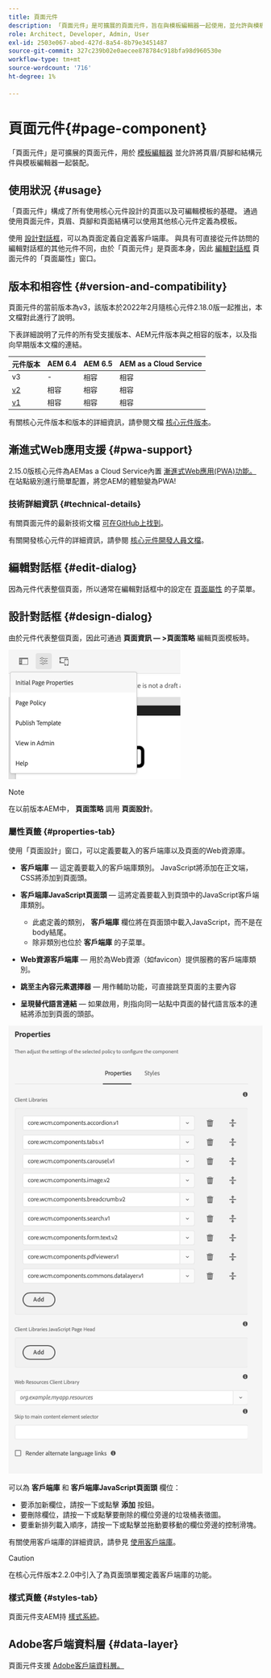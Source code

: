```yaml
---
title: 頁面元件
description: 「頁面元件」是可擴展的頁面元件，旨在與模板編輯器一起使用，並允許與模板編輯器一起裝配頁眉/頁腳和結構元件。
role: Architect, Developer, Admin, User
exl-id: 2503e067-abed-427d-8a54-8b79e3451487
source-git-commit: 327c239b02e0aecee878784c918bfa98d960530e
workflow-type: tm+mt
source-wordcount: '716'
ht-degree: 1%

---
```


# 頁面元件{#page-component}

「頁面元件」是可擴展的頁面元件，用於 [模板編輯器](https://experienceleague.adobe.com/docs/experience-manager-cloud-service/sites/authoring/features/templates.html) 並允許將頁眉/頁腳和結構元件與模板編輯器一起裝配。

## 使用狀況 {#usage}

「頁面元件」構成了所有使用核心元件設計的頁面以及可編輯模板的基礎。 通過使用頁面元件，頁眉、頁腳和頁面結構可以使用其他核心元件定義為模板。

使用 [設計對話框](#design-dialog)，可以為頁面定義自定義客戶端庫。 與具有可直接從元件訪問的編輯對話框的其他元件不同，由於「頁面元件」是頁面本身，因此 [編輯對話框](#edit-dialog) 頁面元件的「頁面屬性」窗口。

## 版本和相容性 {#version-and-compatibility}

頁面元件的當前版本為v3，該版本於2022年2月隨核心元件2.18.0版一起推出，本文檔對此進行了說明。

下表詳細說明了元件的所有受支援版本、AEM元件版本與之相容的版本，以及指向早期版本文檔的連結。

| 元件版本 | AEM 6.4 | AEM 6.5 | AEM as a Cloud Service  |
|---|---|---|---|
| v3 | - | 相容 | 相容 |
| [v2](v2/page.md) | 相容 | 相容 | 相容 |
| [v1](v1/page-v1.md) | 相容 | 相容 | 相容 |

有關核心元件版本和版本的詳細資訊，請參閱文檔 [核心元件版本](/help/versions.md)。

## 漸進式Web應用支援 {#pwa-support}

2.15.0版核心元件為AEMas a Cloud Service內置 [漸進式Web應用(PWA)功能。](https://experienceleague.adobe.com/docs/experience-manager-cloud-service/sites/authoring/features/enable-pwa.html) 在站點級別進行簡單配置，將您AEM的體驗變為PWA!

### 技術詳細資訊 {#technical-details}

有關頁面元件的最新技術文檔 [可在GitHub上找到](https://adobe.com/go/aem_cmp_tech_page_v3)。

有關開發核心元件的詳細資訊，請參閱 [核心元件開發人員文檔](/help/developing/overview.md)。

## 編輯對話框 {#edit-dialog}

因為元件代表整個頁面，所以通常在編輯對話框中的設定在 [頁面屬性](https://experienceleague.adobe.com/docs/experience-manager-cloud-service/sites/authoring/fundamentals/page-properties.html) 的子菜單。

## 設計對話框 {#design-dialog}

由於元件代表整個頁面，因此可通過 **頁面資訊 — >頁面策略** 編輯頁面模板時。

![頁面原則](/help/assets/page-policy.png)

>[!NOTE]
>
>在以前版本AEM中， **頁面策略** 調用 **頁面設計**。

### 屬性頁籤 {#properties-tab}

使用「頁面設計」窗口，可以定義要載入的客戶端庫以及頁面的Web資源庫。

* **客戶端庫**  — 這定義要載入的客戶端庫類別。 JavaScript將添加在正文端，CSS將添加到頁面頭。
* **客戶端庫JavaScript頁面頭**  — 這將定義要載入到頁頭中的JavaScript客戶端庫類別。
   * 此處定義的類別， **客戶端庫** 欄位將在頁面頭中載入JavaScript，而不是在body結尾。
   * 除非類別也位於 **客戶端庫** 的子菜單。

* **Web資源客戶端庫**  — 用於為Web資源（如favicon）提供服務的客戶端庫類別。

* **跳至主內容元素選擇器**  — 用作輔助功能，可直接跳至頁面的主要內容

* **呈現替代語言連結**  — 如果啟用，則指向同一站點中頁面的替代語言版本的連結將添加到頁面的頭部。

![「頁面元件設計」對話框](/help/assets/page-design.png)

可以為 **客戶端庫** 和 **客戶端庫JavaScript頁面頭** 欄位：

* 要添加新欄位，請按一下或點擊 **添加** 按鈕。
* 要刪除欄位，請按一下或點擊要刪除的欄位旁邊的垃圾桶表徵圖。
* 要重新排列載入順序，請按一下或點擊並拖動要移動的欄位旁邊的控制滑塊。

有關使用客戶端庫的詳細資訊，請參見 [使用客戶端庫](https://helpx.adobe.com/experience-manager/6-5/sites/developing/using/clientlibs.html)。

>[!CAUTION]
>
>在核心元件版本2.2.0中引入了為頁面頭單獨定義客戶端庫的功能。

### 樣式頁籤 {#styles-tab}

頁面元件支AEM持 [樣式系統](/help/get-started/authoring.md#component-styling)。

## Adobe客戶端資料層 {#data-layer}

頁面元件支援 [Adobe客戶端資料層。](/help/developing/data-layer/overview.md)
